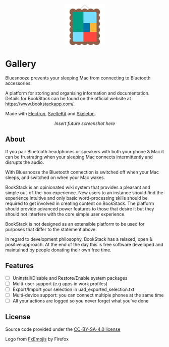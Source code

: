 <div align="center">
  <img width="128" height="128" src="./static/logo.svg" />
</div>

# Gallery

Bluesnooze prevents your sleeping Mac from connecting to Bluetooth accessories.

A platform for storing and organising information and documentation. Details for BookStack can be found on the official website at https://www.bookstackapp.com/.

Made with [Electron](https://github.com/electron/electron), [SvelteKit](https://github.com/sveltejs/kit) and [Skeleton](https://github.com/skeletonlabs/skeleton).

<p align="center">
  <i>Insert future screenshot here</i>
</p>

## About

If you pair Bluetooth headphones or speakers with both your phone & Mac it can be frustrating when your sleeping Mac connects intermittently and disrupts the audio.

With Bluesnooze the Bluetooth connection is switched off when your Mac sleeps, and switched on when your Mac wakes.

BookStack is an opinionated wiki system that provides a pleasant and simple out-of-the-box experience. New users to an instance should find the experience intuitive and only basic word-processing skills should be required to get involved in creating content on BookStack. The platform should provide advanced power features to those that desire it but they should not interfere with the core simple user experience.

BookStack is not designed as an extensible platform to be used for purposes that differ to the statement above.

In regard to development philosophy, BookStack has a relaxed, open & positive approach. At the end of the day this is free software developed and maintained by people donating their own free time.

## Features

- [ ] Uninstall/Disable and Restore/Enable system packages
- [ ] Multi-user support (e.g apps in work profiles)
- [ ] Export/Import your selection in uad_exported_selection.txt
- [ ] Multi-device support: you can connect multiple phones at the same time
- [ ] All your actions are logged so you never forget what you've done

## License

Source code provided under the [CC-BY-SA-4.0 license](https://github.com/tseignette/gallery/blob/main/LICENSE)

Logo from [FxEmojis](https://github.com/mozilla/fxemoji) by Firefox
